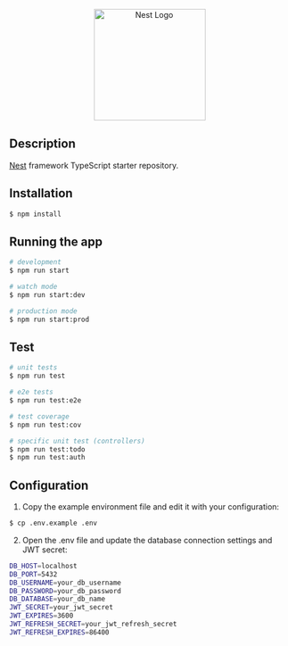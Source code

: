 <p align="center">
  <a href="http://nestjs.com/" target="blank"><img src="https://nestjs.com/img/logo-small.svg" width="200" alt="Nest Logo" /></a>
</p>

## Description

[Nest](https://github.com/nestjs/nest) framework TypeScript starter repository.

## Installation

```bash
$ npm install
```

## Running the app

```bash
# development
$ npm run start

# watch mode
$ npm run start:dev

# production mode
$ npm run start:prod
```

## Test

```bash
# unit tests
$ npm run test

# e2e tests
$ npm run test:e2e

# test coverage
$ npm run test:cov
```

```bash
# specific unit test (controllers)
$ npm run test:todo
$ npm run test:auth
```


## Configuration

1. Copy the example environment file and edit it with your configuration:
```bash
$ cp .env.example .env
```
2. Open the .env file and update the database connection settings and JWT secret:

```bash
DB_HOST=localhost
DB_PORT=5432
DB_USERNAME=your_db_username
DB_PASSWORD=your_db_password
DB_DATABASE=your_db_name
JWT_SECRET=your_jwt_secret
JWT_EXPIRES=3600
JWT_REFRESH_SECRET=your_jwt_refresh_secret
JWT_REFRESH_EXPIRES=86400
```
